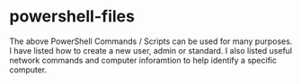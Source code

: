 # powershell-files

The above PowerShell Commands / Scripts can be used for many purposes. I have listed how to create a new user, admin or standard. I also listed useful
network commands and computer inforamtion to help identify a specific computer.
